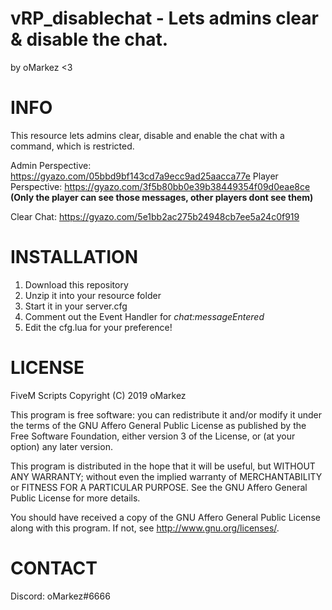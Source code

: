 # vRP_disablechat - Lets admins clear & disable the chat.
by oMarkez <3

# INFO
This resource lets admins clear, disable and enable the chat with a command, which is restricted.

Admin Perspective: https://gyazo.com/05bbd9bf143cd7a9ecc9ad25aacca77e
Player Perspective: https://gyazo.com/3f5b80bb0e39b38449354f09d0eae8ce **(Only the player can see those messages, other players dont see them)**

Clear Chat: https://gyazo.com/5e1bb2ac275b24948cb7ee5a24c0f919

# INSTALLATION
1. Download this repository
2. Unzip it into your resource folder
3. Start it in your server.cfg
4. Comment out the Event Handler for _chat:messageEntered_
5. Edit the cfg.lua for your preference!

# LICENSE

FiveM Scripts
Copyright (C) 2019 oMarkez

This program is free software: you can redistribute it and/or modify
it under the terms of the GNU Affero General Public License as published
by the Free Software Foundation, either version 3 of the License, or
(at your option) any later version.

This program is distributed in the hope that it will be useful,
but WITHOUT ANY WARRANTY; without even the implied warranty of
MERCHANTABILITY or FITNESS FOR A PARTICULAR PURPOSE.  See the
GNU Affero General Public License for more details.

You should have received a copy of the GNU Affero General Public License
along with this program.  If not, see <http://www.gnu.org/licenses/>.

# CONTACT
Discord: oMarkez#6666
